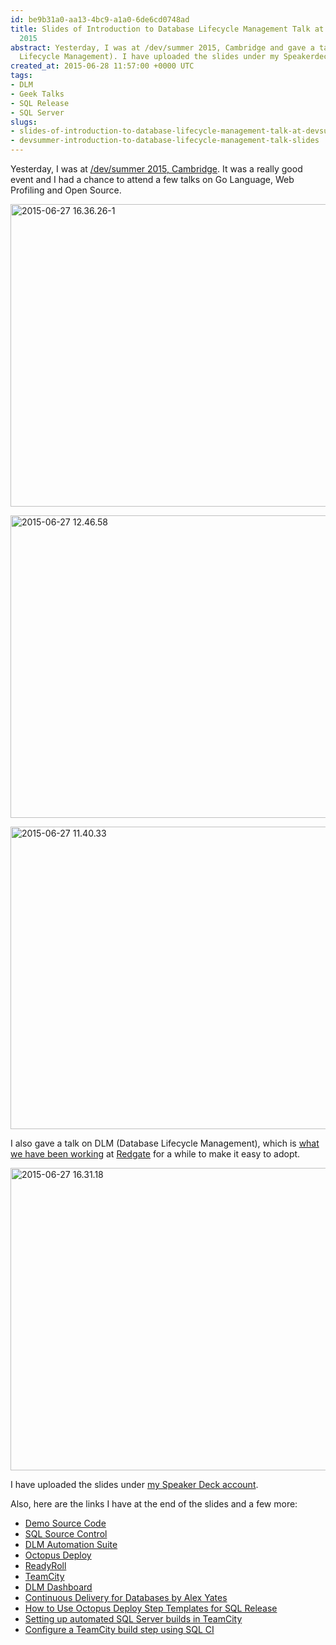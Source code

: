 ```yaml
---
id: be9b31a0-aa13-4bc9-a1a0-6de6cd0748ad
title: Slides of Introduction to Database Lifecycle Management Talk at /dev/summer
  2015
abstract: Yesterday, I was at /dev/summer 2015, Cambridge and gave a talk on DLM (Database
  Lifecycle Management). I have uploaded the slides under my Speakerdeck account.
created_at: 2015-06-28 11:57:00 +0000 UTC
tags:
- DLM
- Geek Talks
- SQL Release
- SQL Server
slugs:
- slides-of-introduction-to-database-lifecycle-management-talk-at-devsummer-2015
- devsummer-introduction-to-database-lifecycle-management-talk-slides
---
```


<p>Yesterday, I was at <a href="http://devcycles.net/2015/summer/programme/">/dev/summer 2015, Cambridge</a>. It was a really good event and I had a chance to attend a few talks on Go Language, Web Profiling and Open Source.</p> <p><a href="https://tugberkugurlu.blob.core.windows.net/bloggyimages/f4c5ff73-5e9c-46ec-969c-f1f87893b39e.jpg"><img title="2015-06-27 16.36.26-1" style="border-left-width: 0px; border-right-width: 0px; background-image: none; border-bottom-width: 0px; padding-top: 0px; padding-left: 0px; display: inline; padding-right: 0px; border-top-width: 0px" border="0" alt="2015-06-27 16.36.26-1" src="https://tugberkugurlu.blob.core.windows.net/bloggyimages/7a5b55b7-bd39-42de-aab5-cd915a33b6b0.jpg" width="644" height="484"></a></p> <p><a href="https://tugberkugurlu.blob.core.windows.net/bloggyimages/0b4f022b-8a6e-4ffa-87d2-85cf0c6b83b8.jpg"><img title="2015-06-27 12.46.58" style="border-left-width: 0px; border-right-width: 0px; background-image: none; border-bottom-width: 0px; padding-top: 0px; padding-left: 0px; display: inline; padding-right: 0px; border-top-width: 0px" border="0" alt="2015-06-27 12.46.58" src="https://tugberkugurlu.blob.core.windows.net/bloggyimages/b0c05759-bc81-476d-bf7f-dbaff9facdf8.jpg" width="644" height="484"></a></p> <p><a href="https://tugberkugurlu.blob.core.windows.net/bloggyimages/1e94e349-c937-4eef-b527-c072a04f9427.jpg"><img title="2015-06-27 11.40.33" style="border-left-width: 0px; border-right-width: 0px; background-image: none; border-bottom-width: 0px; padding-top: 0px; padding-left: 0px; display: inline; padding-right: 0px; border-top-width: 0px" border="0" alt="2015-06-27 11.40.33" src="https://tugberkugurlu.blob.core.windows.net/bloggyimages/415fcdd5-b8c4-4ebb-87b3-7123360275cc.jpg" width="644" height="484"></a></p> <p>I also gave a talk on DLM (Database Lifecycle Management), which is <a href="http://www.red-gate.com/products/dlm/">what we have been working</a> at <a href="http://www.red-gate.com/">Redgate</a> for a while to make it easy to adopt.</p> <p><a href="https://tugberkugurlu.blob.core.windows.net/bloggyimages/96c28886-8095-430b-a71e-30e4f527c9da.jpg"><img title="2015-06-27 16.31.18" style="border-left-width: 0px; border-right-width: 0px; background-image: none; border-bottom-width: 0px; padding-top: 0px; padding-left: 0px; display: inline; padding-right: 0px; border-top-width: 0px" border="0" alt="2015-06-27 16.31.18" src="https://tugberkugurlu.blob.core.windows.net/bloggyimages/e15112ca-fc1b-461e-884a-15d32e20a69e.jpg" width="644" height="484"></a></p> <p>I have uploaded the slides under <a href="https://speakerdeck.com/tourismgeek">my Speaker Deck account</a>. </p><script async class="speakerdeck-embed" data-id="f822aa4bb7774f0eb9336471da9c09c3" data-ratio="1.77777777777778" src="//speakerdeck.com/assets/embed.js"></script> <p>Also, here are the links I have at the end of the slides and a few more:</p> <ul> <li><a href="https://github.com/british-proverbs/british-proverbs-sql-source-control">Demo Source Code</a></li> <li><a href="http://www.red-gate.com/products/sql-development/sql-source-control/">SQL Source Control</a></li> <li><a href="http://www.red-gate.com/products/dlm/dlm-automation-suite/">DLM Automation Suite</a></li> <li><a href="https://octopusdeploy.com/">Octopus Deploy</a></li> <li><a href="http://ready-roll.com/">ReadyRoll</a></li> <li><a href="https://www.jetbrains.com/teamcity/">TeamCity</a></li> <li><a href="http://www.red-gate.com/products/dlm/dlm-dashboard">DLM Dashboard</a></li> <li><a href="https://vimeo.com/131637362">Continuous Delivery for Databases by Alex Yates</a></li> <li><a href="http://www.tugberkugurlu.com/archive/how-to-use-octopus-deploy-step-templates-for-sql-release">How to Use Octopus Deploy Step Templates for SQL Release</a></li> <li><a href="http://workingwithdevs.com/sql-server-builds-teamcity-10-minutes/">Setting up automated SQL Server builds in TeamCity</a></li> <li><a href="http://documentation.red-gate.com/display/TA/Configure+a+TeamCity+build+step+using+SQL+CI">Configure a TeamCity build step using SQL CI</a></li></ul>  